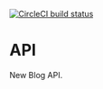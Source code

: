 [![CircleCI build status](https://circleci.com/gh/MTijn/api.svg?style=shield&circle-token=aa074d67520320be7050a4ce639e7681a6b5fffc)](https://circleci.com/gh/MTijn/api/tree/master)

# API

New Blog API.
